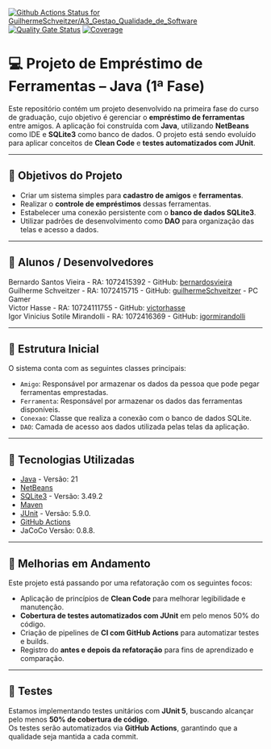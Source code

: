 [![Github Actions Status for GuilhermeSchveitzer/A3_Gestao_Qualidade_de_Software](https://github.com/GuilhermeSchveitzer/A3_Gestao_Qualidade_de_Software/workflows/Integra%C3%A7%C3%A3o%20continua%20de%20Java%20com%20Maven/badge.svg)](https://github.com/GuilhermeSchveitzer/A3_Gestao_Qualidade_de_Software/actions) 
[![Quality Gate Status](https://sonarcloud.io/api/project_badges/measure?project=GuilhermeSchveitzer_A3_Gestao_Qualidade_de_Software&metric=alert_status)](https://sonarcloud.io/summary/new_code?id=GuilhermeSchveitzer_A3_Gestao_Qualidade_de_Software)
[![Coverage](https://sonarcloud.io/api/project_badges/measure?project=GuilhermeSchveitzer_A3_Gestao_Qualidade_de_Software&metric=coverage)](https://sonarcloud.io/component_measures?id=GuilhermeSchveitzer_A3_Gestao_Qualidade_de_Software&metric=coverage)

# 💻 Projeto de Empréstimo de Ferramentas – Java (1ª Fase)

Este repositório contém um projeto desenvolvido na primeira fase do curso de graduação, cujo objetivo é gerenciar o **empréstimo de ferramentas** entre amigos. A aplicação foi construída com **Java**, utilizando **NetBeans** como IDE e **SQLite3** como banco de dados. O projeto está sendo evoluído para aplicar conceitos de **Clean Code** e **testes automatizados com JUnit**.

---

## 📌 Objetivos do Projeto

- Criar um sistema simples para **cadastro de amigos** e **ferramentas**.
- Realizar o **controle de empréstimos** dessas ferramentas.
- Estabelecer uma conexão persistente com o **banco de dados SQLite3**.
- Utilizar padrões de desenvolvimento como **DAO** para organização das telas e acesso a dados.

---

## 👥 Alunos / Desenvolvedores

  Bernardo Santos Vieira - RA: 1072415392 - GitHub: <a href="https://github.com/BernardoSVieira">bernardosvieira</a><br>
  Guilherme Schveitzer - RA: 1072415715 - GitHub: <a href="https://github.com/GuilhermeSchveitzer">guilhermeSchveitzer</a> - PC Gamer<br>
  Victor Hasse - RA: 10724111755 - GitHub: <a href="https://github.com/victorhasse">victorhasse</a><br>
  Igor Vinicius Sotile Mirandolli - RA: 1072416369 - GitHub: <a href="https://github.com/IgorMirandolli">igormirandolli</a><br>

---

## 🧱 Estrutura Inicial

O sistema conta com as seguintes classes principais:

- `Amigo`: Responsável por armazenar os dados da pessoa que pode pegar ferramentas emprestadas.
- `Ferramenta`: Responsável por armazenar os dados das ferramentas disponíveis.
- `Conexao`: Classe que realiza a conexão com o banco de dados SQLite.
- `DAO`: Camada de acesso aos dados utilizada pelas telas da aplicação.

---

## 🚀 Tecnologias Utilizadas

- [Java](https://www.oracle.com/java/) - Versão: 21
- [NetBeans](https://netbeans.apache.org/)
- [SQLite3](https://www.sqlite.org/index.html) - Versão: 3.49.2
- [Maven](https://maven.apache.org/)
- [JUnit](https://junit.org/) - Versão: 5.9.0.
- [GitHub Actions](https://github.com/features/actions)
- JaCoCo  Versão: 0.8.8.

---

## 🧼 Melhorias em Andamento

Este projeto está passando por uma refatoração com os seguintes focos:

- Aplicação de princípios de **Clean Code** para melhorar legibilidade e manutenção.
- **Cobertura de testes automatizados com JUnit** em pelo menos 50% do código.
- Criação de pipelines de **CI com GitHub Actions** para automatizar testes e builds.
- Registro do **antes e depois da refatoração** para fins de aprendizado e comparação.

---

## 🧪 Testes

Estamos implementando testes unitários com **JUnit 5**, buscando alcançar pelo menos **50% de cobertura de código**.  
Os testes serão automatizados via **GitHub Actions**, garantindo que a qualidade seja mantida a cada commit.
